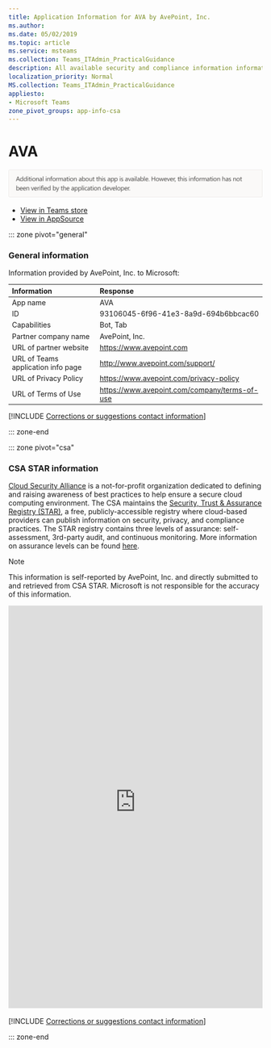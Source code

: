 ```yaml
---
title: Application Information for AVA by AvePoint, Inc.
ms.author: 
ms.date: 05/02/2019
ms.topic: article
ms.service: msteams
ms.collection: Teams_ITAdmin_PracticalGuidance
description: All available security and compliance information information for AVA, its data handling policies, its Microsoft Cloud App Security app catalog information, and security/compliance information in the CSA STAR registry.
localization_priority: Normal
MS.collection: Teams_ITAdmin_PracticalGuidance
appliesto:
- Microsoft Teams
zone_pivot_groups: app-info-csa
---
```

# AVA

<p></p><img alt="Non-attested image" src="./images/unattested.png" width="650"/>

* <a href="https://teams.microsoft.com/l/app/93106045-6f96-41e3-8a9d-694b6bbcac60" target="_blank">View in Teams store</a>
* <a href="https://appsource.microsoft.com/en-us/product/office/WA104381883" target="_blank">View in AppSource</a>

::: zone pivot="general"

### General information

Information provided by AvePoint, Inc. to Microsoft:

| **Information** | **Response** |
|:----------------|:-------------|
| App name | AVA |
| ID | 93106045-6f96-41e3-8a9d-694b6bbcac60 |
| Capabilities | Bot, Tab |
| Partner company name | AvePoint, Inc. |
| URL of partner website | <https://www.avepoint.com> |
| URL of Teams application info page | <http://www.avepoint.com/support/> |
| URL of Privacy Policy | <https://www.avepoint.com/privacy-policy> |
| URL of Terms of Use | <https://www.avepoint.com/company/terms-of-use> |

 [!INCLUDE [Corrections or suggestions contact information](./includes/corrections-or-suggestions.md)]

::: zone-end



::: zone pivot="csa"

### CSA STAR information

[Cloud Security Alliance](https://cloudsecurityalliance.org/about/) is a not-for-profit organization dedicated to defining and raising awareness of best practices to help ensure a secure cloud computing environment. The CSA maintains the [Security, Trust & Assurance Registry (STAR)](https://cloudsecurityalliance.org/star/), a free, publicly-accessible registry where cloud-based providers can publish information on security, privacy, and compliance practices. The STAR registry contains three levels of assurance: self-assessment, 3rd-party audit, and continuous monitoring. More information on assurance levels can be found [here](https://cloudsecurityalliance.org/star/#_overview).

> [!NOTE]
> This information is self-reported by AvePoint, Inc. and directly submitted to and retrieved from CSA STAR. Microsoft is not responsible for the accuracy of this information.

<iframe height='798' scrolling='yes' title='Microsoft Teams App Information: CSA STAR' src='https://66eac45ba2a0418f9cfa290fcad4072b.codepen.website/#/details/27/AvePoint Online Services' frameborder='no' style='width: 100%;'></iframe>

[!INCLUDE [Corrections or suggestions contact information](./includes/corrections-or-suggestions.md)]

::: zone-end

